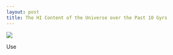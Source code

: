 ```yaml
---
layout: post
title: The HI Content of the Universe over the Past 10 Gyrs
---
```

<img src="{{ site.baseurl }}/images/Rho-HI.png">

Use
